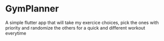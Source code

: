 # GymPlanner
A simple flutter app that will take my exercice choices, pick the ones with priority and randomize the others for a quick and different workout everytime
